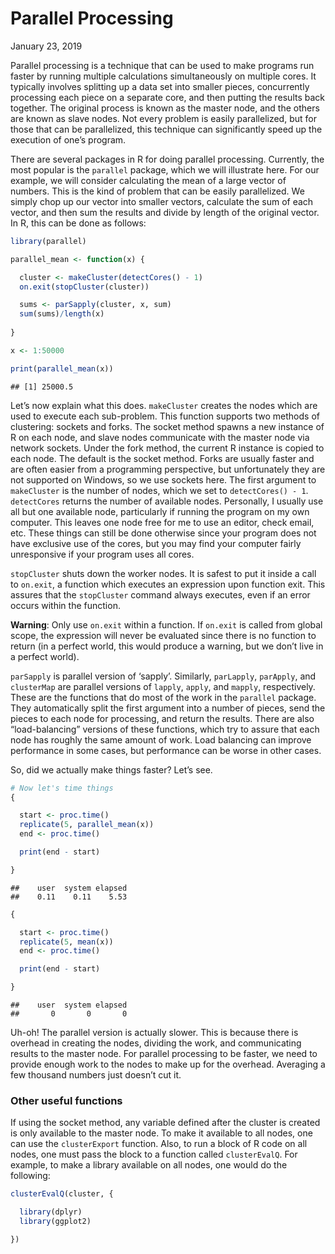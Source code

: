 Parallel Processing
================
January 23, 2019

Parallel processing is a technique that can be used to make programs run
faster by running multiple calculations simultaneously on multiple
cores. It typically involves splitting up a data set into smaller
pieces, concurrently processing each piece on a separate core, and then
putting the results back together. The original process is known as the
master node, and the others are known as slave nodes. Not every problem
is easily parallelized, but for those that can be parallelized, this
technique can significantly speed up the execution of one’s program.

There are several packages in R for doing parallel processing.
Currently, the most popular is the `parallel` package, which we will
illustrate here. For our example, we will consider calculating the mean
of a large vector of numbers. This is the kind of problem that can be
easily parallelized. We simply chop up our vector into smaller vectors,
calculate the sum of each vector, and then sum the results and divide by
length of the original vector. In R, this can be done as follows:

``` r
library(parallel)

parallel_mean <- function(x) {

  cluster <- makeCluster(detectCores() - 1)
  on.exit(stopCluster(cluster))

  sums <- parSapply(cluster, x, sum)
  sum(sums)/length(x)
  
}

x <- 1:50000

print(parallel_mean(x))
```

    ## [1] 25000.5

Let’s now explain what this does. `makeCluster` creates the nodes which
are used to execute each sub-problem. This function supports two methods
of clustering: sockets and forks. The socket method spawns a new
instance of R on each node, and slave nodes communicate with the master
node via network sockets. Under the fork method, the current R instance
is copied to each node. The default is the socket method. Forks are
usually faster and are often easier from a programming perspective, but
unfortunately they are not supported on Windows, so we use sockets here.
The first argument to `makeCluster` is the number of nodes, which we set
to `detectCores() - 1`. `detectCores` returns the number of available
nodes. Personally, I usually use all but one available node,
particularly if running the program on my own computer. This leaves one
node free for me to use an editor, check email, etc. These things can
still be done otherwise since your program does not have exclusive use
of the cores, but you may find your computer fairly unresponsive if your
program uses all cores.

`stopCluster` shuts down the worker nodes. It is safest to put it inside
a call to `on.exit`, a function which executes an expression upon
function exit. This assures that the `stopCluster` command always
executes, even if an error occurs within the function.

**Warning**: Only use `on.exit` within a function. If `on.exit` is
called from global scope, the expression will never be evaluated since
there is no function to return (in a perfect world, this would produce a
warning, but we don’t live in a perfect world).

`parSapply` is parallel version of ‘sapply’. Similarly, `parLapply`,
`parApply`, and `clusterMap` are parallel versions of `lapply`, `apply`,
and `mapply`, respectively. These are the functions that do most of the
work in the `parallel` package. They automatically split the first
argument into a number of pieces, send the pieces to each node for
processing, and return the results. There are also “load-balancing”
versions of these functions, which try to assure that each node has
roughly the same amount of work. Load balancing can improve performance
in some cases, but performance can be worse in other cases.

So, did we actually make things faster? Let’s see.

``` r
# Now let's time things
{

  start <- proc.time()
  replicate(5, parallel_mean(x))
  end <- proc.time()

  print(end - start)

}
```

    ##    user  system elapsed 
    ##    0.11    0.11    5.53

``` r
{

  start <- proc.time()
  replicate(5, mean(x))
  end <- proc.time()

  print(end - start)

}
```

    ##    user  system elapsed 
    ##       0       0       0

Uh-oh\! The parallel version is actually slower. This is because there
is overhead in creating the nodes, dividing the work, and communicating
results to the master node. For parallel processing to be faster, we
need to provide enough work to the nodes to make up for the overhead.
Averaging a few thousand numbers just doesn’t cut it.

### Other useful functions

If using the socket method, any variable defined after the cluster is
created is only available to the master node. To make it available to
all nodes, one can use the `clusterExport` function. Also, to run a
block of R code on all nodes, one must pass the block to a function
called `clusterEvalQ`. For example, to make a library available on all
nodes, one would do the following:

``` r
clusterEvalQ(cluster, {

  library(dplyr)
  library(ggplot2)

})
```

###
